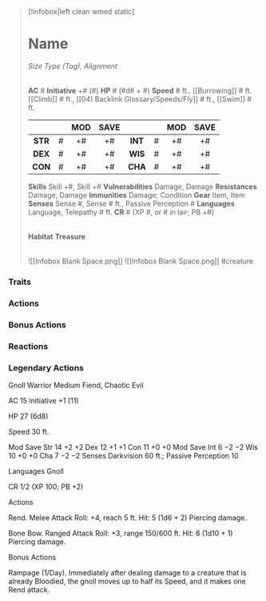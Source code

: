 > [!infobox|left clean wmed static]
> # Name
> *Size Type (Tag), Alignment*
> 
> | |
> | - |
> **AC** # **Initiative** +# (#)
> **HP** # (#d# + #)
> **Speed** # ft., [[Burrowing]] # ft. [[Climb]] # ft., [[04) Backlink Glossary/Speeds/Fly]] # ft., [[Swim]] # ft.
> 
> | | | MOD | SAVE | | | MOD | SAVE |
> | :-: | :-: | :-: | :-: | :-: | :-: | :-: | :-: |
> | **STR** | # | +# | +# | **INT** | # | +# | +# | 
> | **DEX** | # | +# | +# | **WIS** | # | +# | +# |
> | **CON** | # | +# | +# | **CHA** | # | +# | +# |
> **Skills** Skill +#, Skill +#
> **Vulnerabilities** Damage, Damage
> **Resistances** Damage, Damage
> **Immunities** Damage; Condition
> **Gear** Item, Item
> **Senses** Sense #, Sense # ft., Passive Perception #
> **Languages** Language, Telepathy # ft.
> **CR** # (XP #, or # in lair; PB +#)
>
> | |
> | - |
> **Habitat**
> **Treasure**
> 
> | |
> | - |
> ![[Infobox Blank Space.png]]
> ![[Infobox Blank Space.png]]
> #creature 


### Traits
### Actions
### Bonus Actions
### Reactions
### Legendary Actions
Gnoll Warrior
Medium Fiend, Chaotic Evil

AC 15 Initiative +1 (11)

HP 27 (6d8)

Speed 30 ft.

Mod	Save
Str	14	+2	+2
Dex	12	+1	+1
Con	11	+0	+0
Mod	Save
Int	6	−2	−2
Wis	10	+0	+0
Cha	7	−2	−2
Senses Darkvision 60 ft.; Passive Perception 10

Languages Gnoll

CR 1/2 (XP 100; PB +2)

Actions

Rend. Melee Attack Roll: +4, reach 5 ft. Hit: 5 (1d6 + 2) Piercing damage.

Bone Bow. Ranged Attack Roll: +3, range 150/600 ft. Hit: 6 (1d10 + 1) Piercing damage.

Bonus Actions

Rampage (1/Day). Immediately after dealing damage to a creature that is already Bloodied, the gnoll moves up to half its Speed, and it makes one Rend attack.